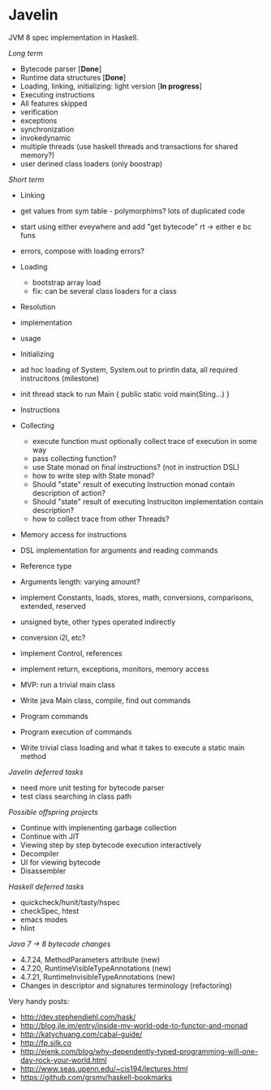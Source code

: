 Javelin
=======
JVM 8 spec implementation in Haskell.

*Long term*
* Bytecode parser [**Done**]
* Runtime data structures [**Done**]
* Loading, linking, initializing: light version [**In progress**]
* Executing instructions
* All features skipped
 * verification
 * exceptions
 * synchronization
 * invokedynamic
 * multiple threads (use haskell threads and transactions for shared memory?)
 * user derined class loaders (only boostrap)

*Short term*
* Linking
 * get values from sym table - polymorphims? lots of duplicated code
 * start using either eveywhere and add "get bytecode" rt -> either e bc funs
 * errors, compose with loading errors?
* Loading
  * bootstrap array load
  * fix: can be several class loaders for a class

* Resolution
 * implementation
 * usage
* Initializing

* ad hoc loading of System, System.out to println data, all required instrucitons (milestone)
* init thread stack to run Main { public static void main(Sting...) }
* Instructions
 * Collecting
   * execute function must optionally collect trace of execution in some way
   * pass collecting function?
   * use State monad on final instructions? (not in instruction DSL)
   * how to write step with State monad?
   * Should "state" result of executing Instruction monad contain description of action?
   * Should "state" result of executing Instruciton implementation contain description?
   * how to collect trace from other Threads?
  * Memory access for instructions
  * DSL implementation for arguments and reading commands
  * Reference type
  * Arguments length: varying amount?
  * implement Constants, loads, stores, math, conversions, comparisons, extended, reserved
  * unsigned byte, other types operated indirectly
  * conversion i2l, etc?
  * implement Control, references
  * implement return, exceptions, monitors, memory access
 * MVP: run a trivial main class
  * Write java Main class, compile, find out commands
  * Program commands
  * Program execution of commands
  * Write trivial class loading and what it takes to execute a static main method

*Javelin deferred tasks*
* need more unit testing for bytecode parser
* test class searching in class path

*Possible offspring projects*
* Continue with implenenting garbage collection
* Continue with JIT
* Viewing step by step bytecode execution interactively
* Decompiler
* UI for viewing bytecode
* Disassembler

*Haskell deferred tasks*
* quickcheck/hunit/tasty/hspec
* checkSpec, htest
* emacs modes
* hlint

*Java 7 -> 8 bytecode changes*
* 4.7.24, MethodParameters attribute (new)
* 4.7.20, RuntimeVisibleTypeAnnotations (new)
* 4.7.21, RuntimeInvisibleTypeAnnotations (new)
* Changes in descriptor and signatures terminology (refactoring)

Very handy posts:
* http://dev.stephendiehl.com/hask/
* http://blog.jle.im/entry/inside-my-world-ode-to-functor-and-monad
* http://katychuang.com/cabal-guide/
* http://fp.silk.co
* http://ejenk.com/blog/why-dependently-typed-programming-will-one-day-rock-your-world.html
* http://www.seas.upenn.edu/~cis194/lectures.html
* https://github.com/grsmv/haskell-bookmarks